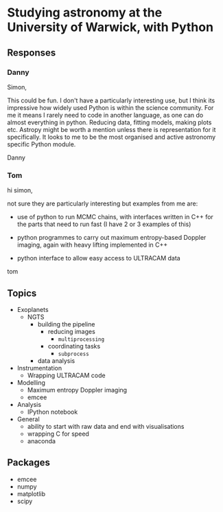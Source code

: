 # Studying astronomy at the University of Warwick, with Python

## Responses

### Danny

Simon,

This could be fun. I don't have a particularly interesting use, but I think its impressive how widely used Python is within the science community. For me it means I rarely need to code in another language, as one can do almost everything in python. Reducing data, fitting models, making plots etc. Astropy might be worth a mention unless there is representation for it specifically. It looks to me to be the most organised and active astronomy specific Python module.

Danny

### Tom

hi simon,

not sure they are particularly interesting but examples from me are:

* use of python to run MCMC chains, with interfaces written in C++ for the parts that need to run fast (I have 2 or 3 examples of this)

* python programmes to carry out maximum entropy-based Doppler imaging, again with heavy lifting implemented in C++

* python interface to allow easy access to ULTRACAM data

tom

## Topics

* Exoplanets
  * NGTS
    * building the pipeline
      * reducing images
        * `multiprocessing`
      * coordinating tasks
        * `subprocess`
    * data analysis
* Instrumentation
  * Wrapping ULTRACAM code
* Modelling
  * Maximum entropy Doppler imaging
  * emcee
* Analysis
  * IPython notebook
* General
  * ability to start with raw data and end with visualisations
  * wrapping C for speed
  * anaconda

## Packages

* emcee
* numpy
* matplotlib
* scipy
